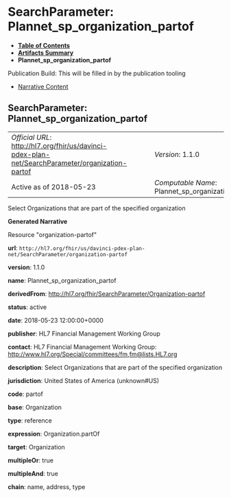 # SearchParameter: Plannet\_sp\_organization\_partof

* [**Table of Contents**](toc.html)
* [**Artifacts Summary**](artifacts.html)
* **Plannet\_sp\_organization\_partof**

Publication Build: This will be filled in by the publication tooling

* [Narrative Content](#)

## SearchParameter: Plannet\_sp\_organization\_partof

|  |  |  |  |  |
| --- | --- | --- | --- | --- |
| *Official URL*: http://hl7.org/fhir/us/davinci-pdex-plan-net/SearchParameter/organization-partof | | | | *Version*: 1.1.0 |
| Active as of 2018-05-23 | | | | *Computable Name*: Plannet\_sp\_organization\_partof |

Select Organizations that are part of the specified organization

**Generated Narrative**

Resource "organization-partof"

**url**: `http://hl7.org/fhir/us/davinci-pdex-plan-net/SearchParameter/organization-partof`

**version**: 1.1.0

**name**: Plannet\_sp\_organization\_partof

**derivedFrom**: <http://hl7.org/fhir/SearchParameter/Organization-partof>

**status**: active

**date**: 2018-05-23 12:00:00+0000

**publisher**: HL7 Financial Management Working Group

**contact**: HL7 Financial Management Working Group: <http://www.hl7.org/Special/committees/fm>,[fm@lists.HL7.org](mailto:fm@lists.HL7.org)

**description**: Select Organizations that are part of the specified organization

**jurisdiction**: United States of America  (unknown#US)

**code**: partof

**base**: Organization

**type**: reference

**expression**: Organization.partOf

**target**: Organization

**multipleOr**: true

**multipleAnd**: true

**chain**: name, address, type